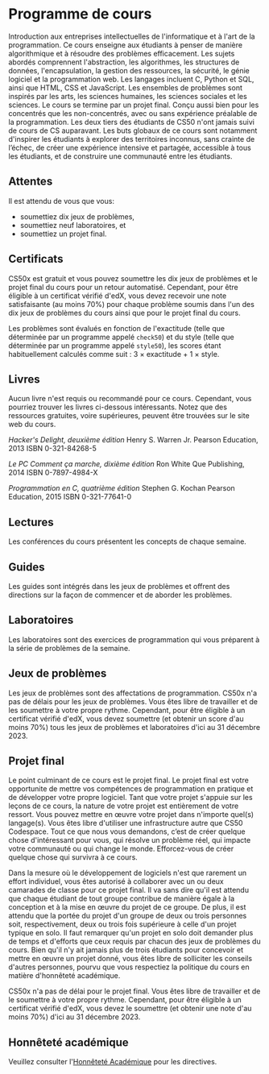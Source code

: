 # Programme de cours

Introduction aux entreprises intellectuelles de l'informatique et à l'art de la programmation. Ce cours enseigne aux étudiants à penser de manière algorithmique et à résoudre des problèmes efficacement. Les sujets abordés comprennent l'abstraction, les algorithmes, les structures de données, l'encapsulation, la gestion des ressources, la sécurité, le génie logiciel et la programmation web. Les langages incluent C, Python et SQL, ainsi que HTML, CSS et JavaScript. Les ensembles de problèmes sont inspirés par les arts, les sciences humaines, les sciences sociales et les sciences. Le cours se termine par un projet final. Conçu aussi bien pour les concentrés que les non-concentrés, avec ou sans expérience préalable de la programmation. Les deux tiers des étudiants de CS50 n'ont jamais suivi de cours de CS auparavant. Les buts globaux de ce cours sont notamment d'inspirer les étudiants à explorer des territoires inconnus, sans crainte de l’échec, de créer une expérience intensive et partagée, accessible à tous les étudiants, et de construire une communauté entre les étudiants.

## Attentes

Il est attendu de vous que vous:

- soumettiez dix jeux de problèmes,
- soumettiez neuf laboratoires, et
- soumettiez un projet final.

## Certificats

CS50x est gratuit et vous pouvez soumettre les dix jeux de problèmes et le projet final du cours pour un retour automatisé. Cependant, pour être éligible à un certificat vérifié d'edX, vous devez recevoir une note satisfaisante (au moins 70%) pour chaque problème soumis dans l'un des dix jeux de problèmes du cours ainsi que pour le projet final du cours.

Les problèmes sont évalués en fonction de l'exactitude (telle que déterminée par un programme appelé `check50`) et du style (telle que déterminée par un programme appelé `style50`), les scores étant habituellement calculés comme suit : 3 × exactitude + 1 × style.

## Livres

Aucun livre n'est requis ou recommandé pour ce cours. Cependant, vous pourriez trouver les livres ci-dessous intéressants. Notez que des ressources gratuites, voire supérieures, peuvent être trouvées sur le site web du cours.

*Hacker's Delight, deuxième édition*
Henry S. Warren Jr.
Pearson Education, 2013
ISBN 0-321-84268-5

*Le PC Comment ça marche, dixième édition*
Ron White
Que Publishing, 2014
ISBN 0-7897-4984-X

*Programmation en C, quatrième édition*
Stephen G. Kochan
Pearson Education, 2015
ISBN 0-321-77641-0

## Lectures

Les conférences du cours présentent les concepts de chaque semaine.

## Guides

Les guides sont intégrés dans les jeux de problèmes et offrent des directions sur la façon de commencer et de aborder les problèmes.

## Laboratoires

Les laboratoires sont des exercices de programmation qui vous préparent à la série de problèmes de la semaine.

## Jeux de problèmes

Les jeux de problèmes sont des affectations de programmation. CS50x n'a pas de délais pour les jeux de problèmes. Vous êtes libre de travailler et de les soumettre à votre propre rythme. Cependant, pour être éligible à un certificat vérifié d'edX, vous devez soumettre (et obtenir un score d'au moins 70%) tous les jeux de problèmes et laboratoires d'ici au 31 décembre 2023.

## Projet final

Le point culminant de ce cours est le projet final. Le projet final est votre opportunite de mettre vos compétences de programmation en pratique et de développer votre propre logiciel. Tant que votre projet s'appuie sur les leçons de ce cours, la nature de votre projet est entièrement de votre ressort. Vous pouvez mettre en œuvre votre projet dans n'importe quel(s) langage(s). Vous êtes libre d'utiliser une infrastructure autre que CS50 Codespace. Tout ce que nous vous demandons, c’est de créer quelque chose d'intéressant pour vous, qui résolve un problème réel, qui impacte votre communauté ou qui change le monde. Efforcez-vous de créer quelque chose qui survivra à ce cours.

Dans la mesure où le développement de logiciels n'est que rarement un effort individuel, vous êtes autorisé à collaborer avec un ou deux camarades de classe pour ce projet final. Il va sans dire qu'il est attendu que chaque étudiant de tout groupe contribue de manière égale à la conception et à la mise en œuvre du projet de ce groupe. De plus, il est attendu que la portée du projet d'un groupe de deux ou trois personnes soit, respectivement, deux ou trois fois supérieure à celle d'un projet typique en solo. Il faut remarquer qu'un projet en solo doit demander plus de temps et d'efforts que ceux requis par chacun des jeux de problèmes du cours. Bien qu'il n'y ait jamais plus de trois étudiants pour concevoir et mettre en œuvre un projet donné, vous êtes libre de solliciter les conseils d'autres personnes, pourvu que vous respectiez la politique du cours en matière d'honnêteté académique.

CS50x n'a pas de délai pour le projet final. Vous êtes libre de travailler et de le soumettre à votre propre rythme. Cependant, pour être éligible à un certificat vérifié d'edX, vous devez le soumettre (et obtenir une note d'au moins 70%) d'ici au 31 décembre 2023.

## Honnêteté académique

Veuillez consulter l'[Honnêteté Académique](/2023/honesty) pour les directives.

